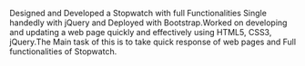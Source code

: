 Designed and Developed a Stopwatch with full Functionalities Single handedly with jQuery and Deployed with Bootstrap.Worked on developing and updating a web page quickly and effectively using HTML5, CSS3, jQuery.The Main task of this is to take quick response of web pages and Full functionalities of Stopwatch.
